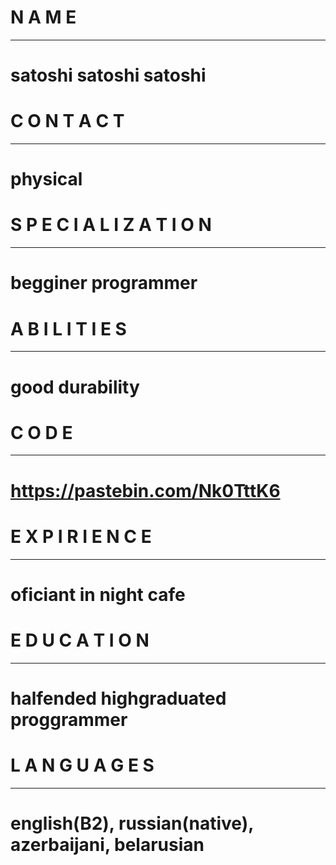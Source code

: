 # N A M E
***
# satoshi satoshi satoshi


# C O N T A C T
***
# physical


# S P E C I A L I Z A T I O N
***
# begginer programmer


# A B I L I T I E S
***
# good durability


# C O D E
***
# https://pastebin.com/Nk0TttK6


# E X P I R I E N C E
***
# oficiant in night cafe


# E D U C A T I O N
***
# halfended highgraduated proggrammer


# L A N G U A G E S
***
# english(B2), russian(native), azerbaijani, belarusian
